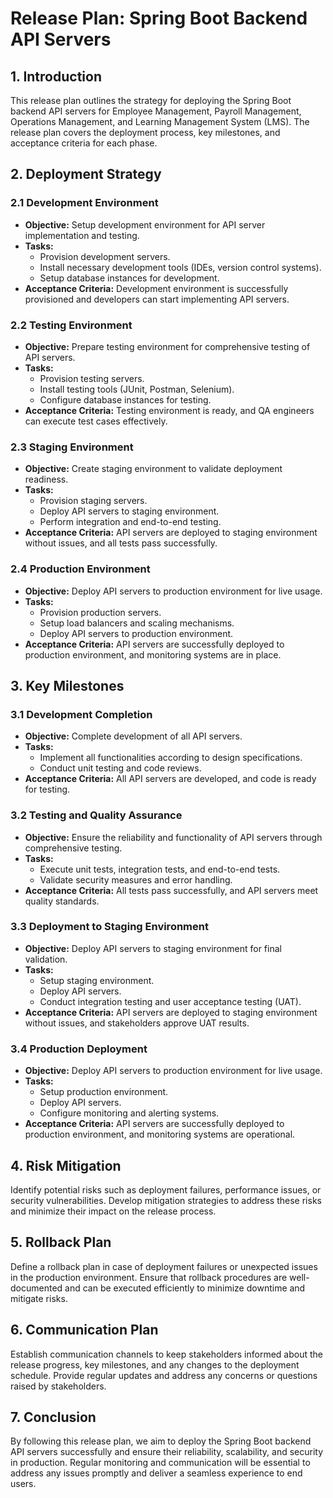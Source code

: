 # Release Plan: Spring Boot Backend API Servers

## 1. Introduction

This release plan outlines the strategy for deploying the Spring Boot backend API servers for Employee Management, Payroll Management, Operations Management, and Learning Management System (LMS). The release plan covers the deployment process, key milestones, and acceptance criteria for each phase.

## 2. Deployment Strategy

### 2.1 Development Environment

- **Objective:** Setup development environment for API server implementation and testing.
- **Tasks:**
    - Provision development servers.
    - Install necessary development tools (IDEs, version control systems).
    - Setup database instances for development.
- **Acceptance Criteria:** Development environment is successfully provisioned and developers can start implementing API servers.

### 2.2 Testing Environment

- **Objective:** Prepare testing environment for comprehensive testing of API servers.
- **Tasks:**
    - Provision testing servers.
    - Install testing tools (JUnit, Postman, Selenium).
    - Configure database instances for testing.
- **Acceptance Criteria:** Testing environment is ready, and QA engineers can execute test cases effectively.

### 2.3 Staging Environment

- **Objective:** Create staging environment to validate deployment readiness.
- **Tasks:**
    - Provision staging servers.
    - Deploy API servers to staging environment.
    - Perform integration and end-to-end testing.
- **Acceptance Criteria:** API servers are deployed to staging environment without issues, and all tests pass successfully.

### 2.4 Production Environment

- **Objective:** Deploy API servers to production environment for live usage.
- **Tasks:**
    - Provision production servers.
    - Setup load balancers and scaling mechanisms.
    - Deploy API servers to production environment.
- **Acceptance Criteria:** API servers are successfully deployed to production environment, and monitoring systems are in place.

## 3. Key Milestones

### 3.1 Development Completion

- **Objective:** Complete development of all API servers.
- **Tasks:**
    - Implement all functionalities according to design specifications.
    - Conduct unit testing and code reviews.
- **Acceptance Criteria:** All API servers are developed, and code is ready for testing.

### 3.2 Testing and Quality Assurance

- **Objective:** Ensure the reliability and functionality of API servers through comprehensive testing.
- **Tasks:**
    - Execute unit tests, integration tests, and end-to-end tests.
    - Validate security measures and error handling.
- **Acceptance Criteria:** All tests pass successfully, and API servers meet quality standards.

### 3.3 Deployment to Staging Environment

- **Objective:** Deploy API servers to staging environment for final validation.
- **Tasks:**
    - Setup staging environment.
    - Deploy API servers.
    - Conduct integration testing and user acceptance testing (UAT).
- **Acceptance Criteria:** API servers are deployed to staging environment without issues, and stakeholders approve UAT results.

### 3.4 Production Deployment

- **Objective:** Deploy API servers to production environment for live usage.
- **Tasks:**
    - Setup production environment.
    - Deploy API servers.
    - Configure monitoring and alerting systems.
- **Acceptance Criteria:** API servers are successfully deployed to production environment, and monitoring systems are operational.

## 4. Risk Mitigation

Identify potential risks such as deployment failures, performance issues, or security vulnerabilities. Develop mitigation strategies to address these risks and minimize their impact on the release process.

## 5. Rollback Plan

Define a rollback plan in case of deployment failures or unexpected issues in the production environment. Ensure that rollback procedures are well-documented and can be executed efficiently to minimize downtime and mitigate risks.

## 6. Communication Plan

Establish communication channels to keep stakeholders informed about the release progress, key milestones, and any changes to the deployment schedule. Provide regular updates and address any concerns or questions raised by stakeholders.

## 7. Conclusion

By following this release plan, we aim to deploy the Spring Boot backend API servers successfully and ensure their reliability, scalability, and security in production. Regular monitoring and communication will be essential to address any issues promptly and deliver a seamless experience to end users.
